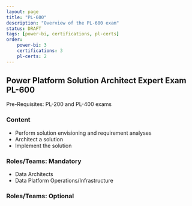 ```yaml
---
layout: page
title: "PL-600"
description: "Overview of the PL-600 exam"
status: DRAFT
tags: [power-bi, certifications, pl-certs]
order: 
    power-bi: 3
    certifications: 3
    pl-certs: 2
---
```

## Power Platform Solution Architect Expert Exam PL-600  
  
Pre-Requisites: PL-200 and PL-400 exams  
  
### Content  
  
- Perform solution envisioning and requirement analyses
- Architect a solution
- Implement the solution  
  
### Roles/Teams: Mandatory  
  
- Data Architects
- Data Platform Operations/Infrastructure  
  
### Roles/Teams: Optional  
  

